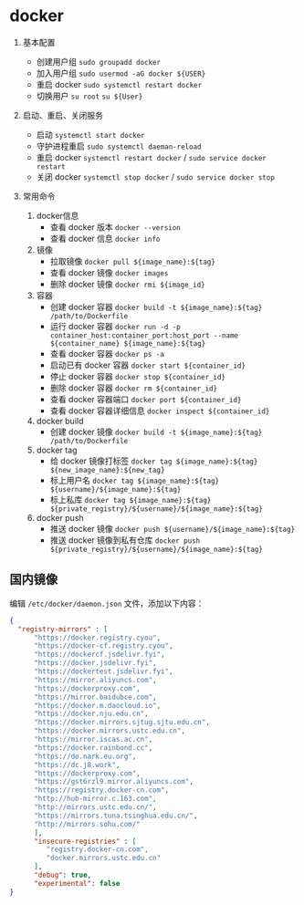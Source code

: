 # docker

1. 基本配置

   - 创建用户组 `sudo groupadd docker`
   - 加入用户组 `sudo usermod -aG docker ${USER}`
   - 重启 docker `sudo systemctl restart docker`
   - 切换用户 `su root` `su ${User}`

2. 启动、重启、关闭服务

   - 启动 `systemctl start docker`
   - 守护进程重启 `sudo systemctl daeman-reload`
   - 重启 docker `systemctl restart docker` / `sudo service docker restart`
   - 关闭 docker `systemctl stop docker` / `sudo service docker stop`

3. 常用命令
   1. docker信息
      - 查看 docker 版本 `docker --version`
      - 查看 docker 信息 `docker info`
   2. 镜像
      - 拉取镜像 `docker pull ${image_name}:${tag}`
      - 查看 docker 镜像 `docker images`
      - 删除 docker 镜像 `docker rmi ${image_id}`
   3. 容器
      - 创建 docker 容器 `docker build -t ${image_name}:${tag} /path/to/Dockerfile`
      - 运行 docker 容器 `docker run -d -p container_host:container_port:host_port --name ${container_name} ${image_name}:${tag}`
      - 查看 docker 容器 `docker ps -a`
      - 启动已有 docker 容器 `docker start ${container_id}`
      - 停止 docker 容器 `docker stop ${container_id}`
      - 删除 docker 容器 `docker rm ${container_id}`
      - 查看 docker 容器端口 `docker port ${container_id}`
      - 查看 docker 容器详细信息 `docker inspect ${container_id}`
   4. docker build
      - 创建 docker 镜像 `docker build -t ${image_name}:${tag} /path/to/Dockerfile`
   5. docker tag
      - 给 docker 镜像打标签 `docker tag ${image_name}:${tag} ${new_image_name}:${new_tag}`
      - 标上用户名 `docker tag ${image_name}:${tag} ${username}/${image_name}:${tag}`
      - 标上私库 `docker tag ${image_name}:${tag} ${private_registry}/${username}/${image_name}:${tag}`
   6. docker push
      - 推送 docker 镜像 `docker push ${username}/${image_name}:${tag}`
      - 推送 docker 镜像到私有仓库 `docker push ${private_registry}/${username}/${image_name}:${tag}`

## 国内镜像

编辑 `/etc/docker/daemon.json` 文件，添加以下内容：

```json
{
  "registry-mirrors" : [
      "https://docker.registry.cyou",
      "https://docker-cf.registry.cyou",
      "https://dockercf.jsdelivr.fyi",
      "https://docker.jsdelivr.fyi",
      "https://dockertest.jsdelivr.fyi",
      "https://mirror.aliyuncs.com",
      "https://dockerproxy.com",
      "https://mirror.baidubce.com",
      "https://docker.m.daocloud.io",
      "https://docker.nju.edu.cn",
      "https://docker.mirrors.sjtug.sjtu.edu.cn",
      "https://docker.mirrors.ustc.edu.cn",
      "https://mirror.iscas.ac.cn",
      "https://docker.rainbond.cc",
      "https://do.nark.eu.org",
      "https://dc.j8.work",
      "https://dockerproxy.com",
      "https://gst6rzl9.mirror.aliyuncs.com",
      "https://registry.docker-cn.com",
      "http://hub-mirror.c.163.com",
      "http://mirrors.ustc.edu.cn/",
      "https://mirrors.tuna.tsinghua.edu.cn/",
      "http://mirrors.sohu.com/" 
      ],
      "insecure-registries" : [
         "registry.docker-cn.com",
         "docker.mirrors.ustc.edu.cn"
      ],
      "debug": true,
      "experimental": false
}
```
